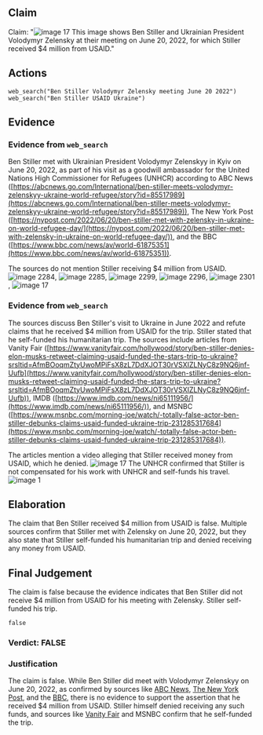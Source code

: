 ## Claim
Claim: "![image 17](media/56.jpg) This image shows Ben Stiller and Ukrainian President Volodymyr Zelensky at their meeting on June 20, 2022, for which Stiller received $4 million from USAID."

## Actions
```
web_search("Ben Stiller Volodymyr Zelensky meeting June 20 2022")
web_search("Ben Stiller USAID Ukraine")
```

## Evidence
### Evidence from `web_search`
Ben Stiller met with Ukrainian President Volodymyr Zelenskyy in Kyiv on June 20, 2022, as part of his visit as a goodwill ambassador for the United Nations High Commissioner for Refugees (UNHCR) according to ABC News ([https://abcnews.go.com/International/ben-stiller-meets-volodymyr-zelenskyy-ukraine-world-refugee/story?id=85517989](https://abcnews.go.com/International/ben-stiller-meets-volodymyr-zelenskyy-ukraine-world-refugee/story?id=85517989)), The New York Post ([https://nypost.com/2022/06/20/ben-stiller-met-with-zelensky-in-ukraine-on-world-refugee-day/](https://nypost.com/2022/06/20/ben-stiller-met-with-zelensky-in-ukraine-on-world-refugee-day/)), and the BBC ([https://www.bbc.com/news/av/world-61875351](https://www.bbc.com/news/av/world-61875351)).

The sources do not mention Stiller receiving $4 million from USAID. ![image 2284](media/2025-08-07_20-28-1754598513-456446.jpg), ![image 2285](media/2025-08-07_20-28-1754598514-645762.jpg), ![image 2299](media/2025-08-07_20-28-1754598526-177284.jpg), ![image 2296](media/2025-08-07_20-28-1754598525-250702.jpg), ![image 2301](media/2025-08-07_20-28-1754598527-681499.jpg), ![image 17](media/56.jpg)


### Evidence from `web_search`
The sources discuss Ben Stiller's visit to Ukraine in June 2022 and refute claims that he received $4 million from USAID for the trip. Stiller stated that he self-funded his humanitarian trip. The sources include articles from Vanity Fair ([https://www.vanityfair.com/hollywood/story/ben-stiller-denies-elon-musks-retweet-claiming-usaid-funded-the-stars-trip-to-ukraine?srsltid=AfmBOoqmZtyUwoMPiFsX8zL7DdXJOT30rVSXIZLNyC8z9NQ6jnf-Uufb](https://www.vanityfair.com/hollywood/story/ben-stiller-denies-elon-musks-retweet-claiming-usaid-funded-the-stars-trip-to-ukraine?srsltid=AfmBOoqmZtyUwoMPiFsX8zL7DdXJOT30rVSXIZLNyC8z9NQ6jnf-Uufb)), IMDB ([https://www.imdb.com/news/ni65111956/](https://www.imdb.com/news/ni65111956/)), and MSNBC ([https://www.msnbc.com/morning-joe/watch/-totally-false-actor-ben-stiller-debunks-claims-usaid-funded-ukraine-trip-231285317684](https://www.msnbc.com/morning-joe/watch/-totally-false-actor-ben-stiller-debunks-claims-usaid-funded-ukraine-trip-231285317684)).

The articles mention a video alleging that Stiller received money from USAID, which he denied. ![image 17](media/56.jpg) The UNHCR confirmed that Stiller is not compensated for his work with UNHCR and self-funds his travel. ![image 1](media/0.jpg)


## Elaboration
The claim that Ben Stiller received $4 million from USAID is false. Multiple sources confirm that Stiller met with Zelensky on June 20, 2022, but they also state that Stiller self-funded his humanitarian trip and denied receiving any money from USAID.


## Final Judgement
The claim is false because the evidence indicates that Ben Stiller did not receive $4 million from USAID for his meeting with Zelensky. Stiller self-funded his trip.

`false`

### Verdict: FALSE

### Justification
The claim is false. While Ben Stiller did meet with Volodymyr Zelenskyy on June 20, 2022, as confirmed by sources like [ABC News](https://abcnews.go.com/International/ben-stiller-meets-volodymyr-zelenskyy-ukraine-world-refugee/story?id=85517989), [The New York Post](https://nypost.com/2022/06/20/ben-stiller-met-with-zelensky-in-ukraine-on-world-refugee-day/), and the [BBC](https://www.bbc.com/news/av/world-61875351), there is no evidence to support the assertion that he received $4 million from USAID. Stiller himself denied receiving any such funds, and sources like [Vanity Fair](https://www.vanityfair.com/hollywood/story/ben-stiller-denies-elon-musks-retweet-claiming-usaid-funded-the-stars-trip-to-ukraine?srsltid=AfmBOoqmZtyUwoMPiFsX8zL7DdXJOT30rVSXIZLNyC8z9NQ6jnf-Uufb) and MSNBC confirm that he self-funded the trip.
